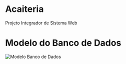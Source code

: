 # Acaiteria
Projeto Integrador de Sistema Web

# Modelo do Banco de Dados
![Modelo Banco de Dados](https://github.com/AdrianoReusSavi/Acaiteria/assets/103696544/d0b5254c-0f44-4c7c-bf5e-db6c257344c7)
